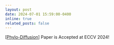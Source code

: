 ```yaml
---
layout: post
date: 2024-07-01 15:59:00-0400
inline: true
related_posts: false
---
```


[[Phylo-Diffusion](https://imageomics.github.io/phylo-diffusion/)] Paper is Accepted at ECCV 2024!
